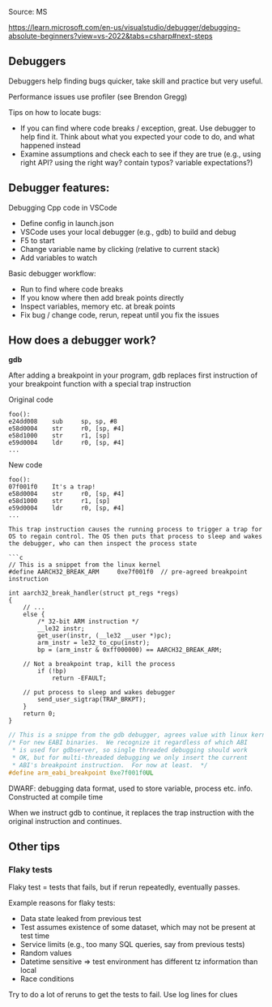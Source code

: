 Source: MS

https://learn.microsoft.com/en-us/visualstudio/debugger/debugging-absolute-beginners?view=vs-2022&tabs=csharp#next-steps




## Debuggers

Debuggers help finding bugs quicker, take skill and practice but very useful.

Performance issues use profiler (see Brendon Gregg)

Tips on how to locate bugs:
- If you can find where code breaks / exception, great. Use debugger to help find it. Think about what you expected your code to do, and what happened instead
- Examine assumptions and check each to see if they are true (e.g., using right API? using the right way? contain typos? variable expectations?)

## Debugger features:

Debugging Cpp code in VSCode

- Define config in launch.json
- VSCode uses your local debugger (e.g., gdb) to build and debug
- F5 to start
- Change variable name by clicking (relative to current stack)
- Add variables to watch



Basic debugger workflow:
- Run to find where code breaks
- If you know where then add break points directly
- Inspect variables, memory etc. at break points
- Fix bug / change code, rerun, repeat until you fix the issues





## How does a debugger work?


**gdb**

After adding a breakpoint in your program, gdb replaces first instruction of your breakpoint function with a special trap instruction

Original code
```
foo():
e24dd008    sub     sp, sp, #8
e58d0004    str     r0, [sp, #4]
e58d1000    str     r1, [sp]
e59d0004    ldr     r0, [sp, #4]
...
```


New code
```
foo():
07f001f0    It's a trap!
e58d0004    str     r0, [sp, #4]
e58d1000    str     r1, [sp]
e59d0004    ldr     r0, [sp, #4]
...

This trap instruction causes the running process to trigger a trap for OS to regain control. The OS then puts that process to sleep and wakes the debugger, who can then inspect the process state

```c
// This is a snippet from the linux kernel
#define AARCH32_BREAK_ARM     0xe7f001f0  // pre-agreed breakpoint instruction

int aarch32_break_handler(struct pt_regs *regs)
{
    // ...
    else {
        /* 32-bit ARM instruction */
        __le32 instr;
        get_user(instr, (__le32 __user *)pc);
        arm_instr = le32_to_cpu(instr);
        bp = (arm_instr & 0xff000000) == AARCH32_BREAK_ARM;

	// Not a breakpoint trap, kill the process
        if (!bp)
            return -EFAULT;
	
	// put process to sleep and wakes debugger
        send_user_sigtrap(TRAP_BRKPT);
    }
    return 0;
}
```

```c
// This is a snippe from the gdb debugger, agrees value with linux kernel
/* For new EABI binaries.  We recognize it regardless of which ABI
 * is used for gdbserver, so single threaded debugging should work
 * OK, but for multi-threaded debugging we only insert the current
 * ABI's breakpoint instruction.  For now at least.  */
#define arm_eabi_breakpoint 0xe7f001f0UL
```

DWARF: debugging data format, used to store variable, process etc. info. Constructed at compile time

When we instruct gdb to continue, it replaces the trap instruction with the original instruction and continues.




## Other tips

### Flaky tests

Flaky test = tests that fails, but if rerun repeatedly, eventually passes.

Example reasons for flaky tests:
- Data state leaked from previous test
- Test assumes existence of some dataset, which may not be present at test time
- Service limits (e.g., too many SQL queries, say from previous tests)
- Random values
- Datetime sensitive => test environment has different tz information than local
- Race conditions

Try to do a lot of reruns to get the tests to fail. Use log lines for clues






